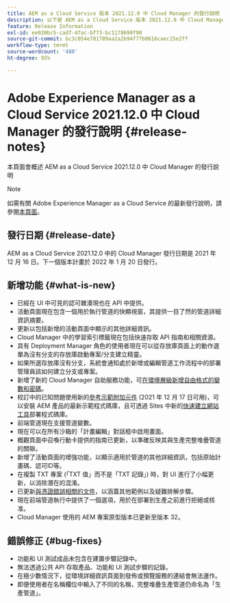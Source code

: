 ```yaml
---
title: AEM as a Cloud Service 版本 2021.12.0 中 Cloud Manager 的發行說明
description: 以下是 AEM as a Cloud Service 版本 2021.12.0 中 Cloud Manager 的發行說明
feature: Release Information
exl-id: ee920bc5-cad7-4fac-bf73-bc1178699f90
source-git-commit: bc3c054e781789aa2a2b94f77b0616caec15e2ff
workflow-type: tm+mt
source-wordcount: '480'
ht-degree: 95%

---
```


# Adobe Experience Manager as a Cloud Service 2021.12.0 中 Cloud Manager 的發行說明 {#release-notes}

本頁面會概述 AEM as a Cloud Service 2021.12.0 中 Cloud Manager 的發行說明

>[!NOTE]
>
>如需有關 Adobe Experience Manager as a Cloud Service 的最新發行說明，請參閱[本頁面](/help/release-notes/release-notes-cloud/release-notes-current.md)。

## 發行日期 {#release-date}

AEM as a Cloud Service 2021.12.0 中的 Cloud Manager 發行日期是 2021 年 12 月 16 日。下一個版本計畫於 2022 年 1 月 20 日發行。

## 新增功能 {#what-is-new}

* 已經在 UI 中可見的認可雜湊現也在 API 中提供。
* 活動頁面現在包含一個用於執行管道的快顯視窗，其提供一目了然的管道詳細資訊摘要。
* 更新以包括新增的活動頁面中顯示的其他詳細資訊。
* Cloud Manager 中的學習索引標籤現在包括快速存取 API 指南和相關資源。
* 具有 Deployment Manager 角色的使用者現在可以從存放庫頁面上的動作選單為沒有分支的存放庫啟動專案/分支建立精靈。
* 如果所選存放庫沒有分支，系統會通知處於新增或編輯管道工作流程中的部署管理員該如何建立分支或專案。
* 新增了新的 Cloud Manager 自助服務功能，可[在環境層級新增自由格式的變數和密碼](/help/implementing/cloud-manager/environment-variables.md)。
* 校訂中的已知問題使用新的[參考示範附加元件](/help/journey-sites/demos-add-on/overview.md) (2021 年 12 月 17 日可用)，可以安裝 AEM 產品的最新示範程式碼庫，且可透過 Sites 中新的[快速建立網站工具](/help/journey-sites/quick-site/overview.md)部署程式碼庫。
* 前端管道現在支援管道變數。
* 現在可以在所有沙箱的「計畫編輯」對話框中啟用畫面。
* 概觀頁面中召喚行動卡提供的指南已更新，以準確反映其與生產完整堆疊管道的關聯。
* 新增了活動頁面的增強功能，以顯示適用於管道的其他詳細資訊，包括原始計畫碼、認可ID等。
* 在複製 TXT 專案 (「TXT 值」而不是「TXT 記錄」) 時，對 UI 進行了小幅更新，以消除潛在的混淆。
* 已更新[與憑證錯誤相關的文件](/help/implementing/cloud-manager/managing-ssl-certifications/add-ssl-certificate.md#certificate-errors)，以涵蓋其他範例以及疑難排解步驟。
* 現在前端管道執行中提供了一個選項，用於在部署到生產之前進行拒絕或核准。
* Cloud Manager 使用的 AEM 專案原型版本已更新至版本 32。


## 錯誤修正 {#bug-fixes}

* 功能和 UI 測試成品未包含在建置步驟記錄中。
* 無法透過公共 API 存取產品、功能和 UI 測試步驟的記錄。
* 在極少數情況下，從環境詳細資訊頁面到發佈或預覽服務的連結會無法運作。
* 即便使用者在名稱欄位中輸入了不同的名稱，完整堆疊生產管道仍命名為「生產管道」。
